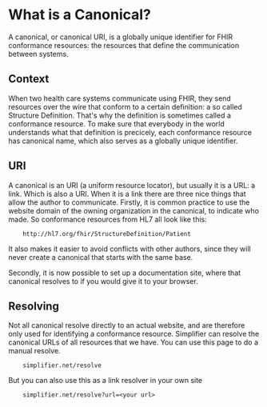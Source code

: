 # What is a Canonical?

A canonical, or canonical URI, is a globally unique identifier for FHIR conformance resources: the resources that define the communication between systems.

## Context
When two health care systems communicate using FHIR, they send resources over the wire that conform to a certain definition: a so called Structure Definition. That's why the definition is sometimes called a conformance resource. To make sure that everybody in the world understands what that definition is precicely, each conformance resource has canonical name, which also serves as a globally unique identifier.

## URI
A canonical is an URI (a uniform resource locator), but usually it is a URL: a link. Which is also a URI. When it is a link there are three nice things that allow the author to communicate. 
Firstly, it is common practice to use the website domain of the owning organization in the canonical, to indicate who made. So conformance resources from HL7 all look like this:
```
    http://hl7.org/fhir/StructureDefinition/Patient
```
It also makes it easier to avoid conflicts with other authors, since they will never create a canonical that starts with the same base.

Secondly, it is now possible to set up a documentation site, where that canonical resolves to if you  would give it to your browser.

## Resolving
Not all canonical resolve directly to an actual website, and are therefore only used for identifying a conformance resource. Simplifier can resolve the canonical URLs of all resources that we have. You can use this page to do a manual resolve.
```
    simplifier.net/resolve
```
But you can also use this as a link resolver in your own site
```
    simplifier.net/resolve?url=<your url>
```
